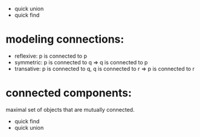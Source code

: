 - quick union
- quick find

# modeling connections:
- reflexive: p is connected to p
- symmetric: p is connected to q => q is connected to p
- transative: p is connected to q, q is connected to r => p is connected to r

# connected components:
maximal set of objects that are mutually connected.

- quick find
- quick union
